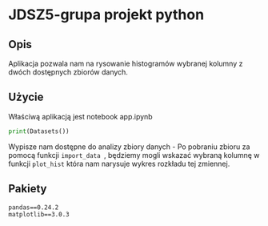 # JDSZ5-grupa projekt python
## Opis
Aplikacja pozwala nam na rysowanie histogramów wybranej kolumny z dwóch dostępnych zbiorów danych.

## Użycie 
Właściwą aplikacją jest notebook app.ipynb
```python
print(Datasets())
```
Wypisze nam dostępne do analizy zbiory danych - Po pobraniu zbioru za pomocą funkcji ```import_data ```, będziemy mogli wskazać wybraną kolumnę  w funkcji ```plot_hist``` która nam narysuje wykres rozkładu tej zmiennej.

## Pakiety
```
pandas==0.24.2
matplotlib==3.0.3
```
